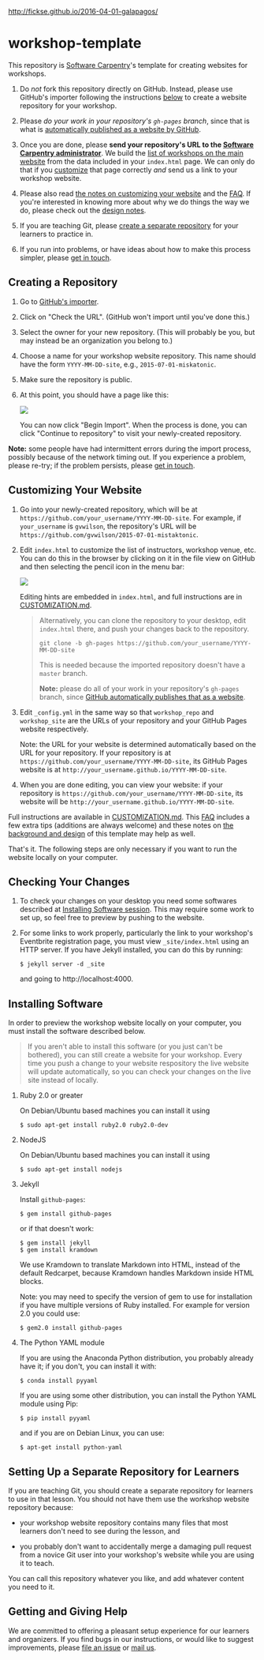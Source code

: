 http://fickse.github.io/2016-04-01-galapagos/

# workshop-template

This repository is [Software Carpentry](http://software-carpentry.org)'s
template for creating websites for workshops.

1.  Do *not* fork this repository directly on GitHub.
    Instead, please use GitHub's importer following the instructions [below](#creating-a-repository)
    to create a website repository for your workshop.

2.  Please *do your work in your repository's `gh-pages` branch*,
    since that is what is [automatically published as a website by GitHub](https://help.github.com/articles/creating-project-pages-manually/).

3.  Once you are done,
    please **send your repository's URL to the [Software Carpentry administrator](mailto:admin@software-carpentry.org)**.
    We build the [list of workshops on the main website](http://software-carpentry.org/workshops/index.html)
    from the data included in your `index.html` page.
    We can only do that if you [customize](CUSTOMIZATION.md) that page correctly
    *and* send us a link to your workshop website.

4.  Please also read
    [the notes on customizing your website](CUSTOMIZATION.md) and the [FAQ](FAQ.md).
    If you're interested in knowing more about why we do things the way we do,
    please check out the [design notes](DESIGN.md).

5.  If you are teaching Git,
    please [create a separate repository](#setting-up-a-separate-repository-for-learners)
    for your learners to practice in.

6.  If you run into problems,
    or have ideas about how to make this process simpler,
    please [get in touch](#getting-and-giving-help).

## Creating a Repository

1.  Go to [GitHub's importer][import].

2.  Click on "Check the URL".  (GitHub won't import until you've done this.)

3.  Select the owner for your new repository.
    (This will probably be you, but may instead be an organization you belong to.)

4.  Choose a name for your workshop website repository.
    This name should have the form `YYYY-MM-DD-site`,
    e.g., `2015-07-01-miskatonic`.

5.  Make sure the repository is public.

6.  At this point, you should have a page like this:

    ![](img/using-github-import.png?raw=true)

    You can now click "Begin Import".
    When the process is done,
    you can click "Continue to repository" to visit your newly-created repository.

**Note:**
some people have had intermittent errors during the import process,
possibly because of the network timing out.
If you experience a problem, please re-try;
if the problem persists,
please [get in touch](#getting-and-giving-help).

## Customizing Your Website

1.  Go into your newly-created repository,
    which will be at `https://github.com/your_username/YYYY-MM-DD-site`.
    For example,
    if `your_username` is `gvwilson`,
    the repository's URL will be `https://github.com/gvwilson/2015-07-01-mistaktonic`.

2.  Edit `index.html` to customize the list of instructors,
    workshop venue, etc. 
    You can do this in the browser by clicking on it in the file view on GitHub
    and then selecting the pencil icon in the menu bar:

    ![](img/edit-index-file-menu-bar.png?raw=true)
    
    Editing hints are embedded in `index.html`,
    and full instructions are in [CUSTOMIZATION.md](CUSTOMIZATION.md).

    > Alternatively, you can clone the repository to your desktop,
    > edit `index.html` there,
    > and push your changes back to the repository.
    >
    > ~~~
    > git clone -b gh-pages https://github.com/your_username/YYYY-MM-DD-site
    > ~~~
    >
    > This is needed because the imported repository doesn't have a `master` branch.
    >
    > **Note:** please do all of your work in your repository's `gh-pages` branch,
    > since [GitHub automatically publishes that as a website](https://help.github.com/articles/creating-project-pages-manually/).

3.  Edit `_config.yml` in the same way
    so that `workshop_repo` and `workshop_site`
    are the URLs of your repository and your GitHub Pages website respectively.

    Note: the URL for your website is determined automatically
    based on the URL for your repository.
    If your repository is at `https://github.com/your_username/YYYY-MM-DD-site`,
    its GitHub Pages website is at `http://your_username.github.io/YYYY-MM-DD-site`.

4.  When you are done editing,
    you can view your website:
    if your repository is `https://github.com/your_username/YYYY-MM-DD-site`,
    its website will be `http://your_username.github.io/YYYY-MM-DD-site`.

Full instructions are available in [CUSTOMIZATION.md](CUSTOMIZATION.md).
This [FAQ](FAQ.md) includes a few extra tips
(additions are always welcome)
and these notes on [the background and design](DESIGN.md) of this template may help as well.

That's it.
The following steps are only necessary if you want to run the website locally on your computer.

## Checking Your Changes

1.  To check your changes on your desktop you need some softwares
    described at [Installing Software session](#installing-software).
    This may require some work to set up,
    so feel free to preview by pushing to the website.

2.  For some links to work properly,
    particularly the link to your workshop's Eventbrite registration page,
    you must view `_site/index.html` using an HTTP server.
    If you have Jekyll installed,
    you can do this by running:

    ~~~
    $ jekyll server -d _site
    ~~~

    and going to http://localhost:4000.

## Installing Software

In order to preview the workshop website locally on your computer,
you must install the software described below.

> If you aren't able to install this software (or you just can't be
> bothered), you can still create a website for your workshop.  Every
> time you push a change to your website respository the live website
> will update automatically, so you can check your changes on the live
> site instead of locally.

1.  Ruby 2.0 or greater

    On Debian/Ubuntu based machines you can install it using

    ~~~
    $ sudo apt-get install ruby2.0 ruby2.0-dev
    ~~~

2.  NodeJS

    On Debian/Ubuntu based machines you can install it using

    ~~~
    $ sudo apt-get install nodejs
    ~~~

3.  Jekyll

    Install `github-pages`:

     ~~~
     $ gem install github-pages
     ~~~

     or if that doesn't work:

     ~~~
     $ gem install jekyll
     $ gem install kramdown
     ~~~

     We use Kramdown to translate Markdown into HTML, instead of
     the default Redcarpet, because Kramdown handles Markdown
     inside HTML blocks.

    Note: you may need to specify the version of gem to use for installation
    if you have multiple versions of Ruby installed.
    For example for version 2.0 you could use:

     ~~~
     $ gem2.0 install github-pages
     ~~~


2.  The Python YAML module

    If you are using the Anaconda Python distribution, you probably
    already have it; if you don't, you can install it with:

    ~~~
    $ conda install pyyaml
    ~~~

    If you are using some other distribution, you can install the
    Python YAML module using Pip:

    ~~~
    $ pip install pyyaml
    ~~~

    and if you are on Debian Linux, you can use:

    ~~~
    $ apt-get install python-yaml
    ~~~

## Setting Up a Separate Repository for Learners

If you are teaching Git,
you should create a separate repository for learners to use in that lesson.
You should not have them use the workshop website repository because:

*   your workshop website repository contains many files
    that most learners don't need to see during the lesson,
    and

*   you probably don't want to accidentally merge
    a damaging pull request from a novice Git user
    into your workshop's website while you are using it to teach.

You can call this repository whatever you like,
and add whatever content you need to it.

## Getting and Giving Help

We are committed to offering a pleasant setup experience for our learners and organizers.
If you find bugs in our instructions,
or would like to suggest improvements,
please [file an issue](https://github.com/swcarpentry/workshop-template/issues)
or [mail us](mailto:admin@software-carpentry.org).

[import]: http://import.github.com/new?import_url=https://github.com/swcarpentry/workshop-template
